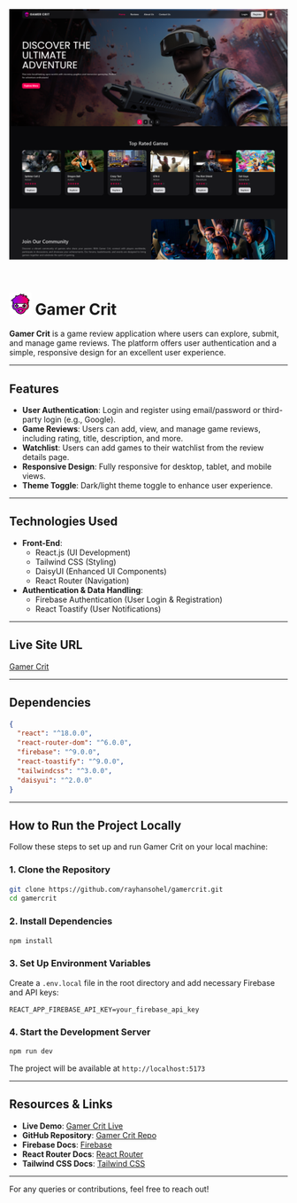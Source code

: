 <div align="center">
  <img height="" src="https://github.com/rayhansohel/gamercrit/blob/main/src/assets/gamercrit.png"  />
</div><br>

# <img src="src/assets/gamercrit_logo.png" alt="" width="40px"> Gamer Crit

**Gamer Crit** is a game review application where users can explore, submit, and manage game reviews. The platform offers user authentication and a simple, responsive design for an excellent user experience.

---

## **Features**
- **User Authentication**: Login and register using email/password or third-party login (e.g., Google).
- **Game Reviews**: Users can add, view, and manage game reviews, including rating, title, description, and more.
- **Watchlist**: Users can add games to their watchlist from the review details page.
- **Responsive Design**: Fully responsive for desktop, tablet, and mobile views.
- **Theme Toggle**: Dark/light theme toggle to enhance user experience.

---

## **Technologies Used**
- **Front-End**:
  - React.js (UI Development)
  - Tailwind CSS (Styling)
  - DaisyUI (Enhanced UI Components)
  - React Router (Navigation)
- **Authentication & Data Handling**:
  - Firebase Authentication (User Login & Registration)
  - React Toastify (User Notifications)
  
---

## **Live Site URL**
[Gamer Crit](https://gamercrit.netlify.app/)

---

## **Dependencies**
```json
{
  "react": "^18.0.0",
  "react-router-dom": "^6.0.0",
  "firebase": "^9.0.0",
  "react-toastify": "^9.0.0",
  "tailwindcss": "^3.0.0",
  "daisyui": "^2.0.0"
}
```

---

## **How to Run the Project Locally**
Follow these steps to set up and run Gamer Crit on your local machine:

### **1. Clone the Repository**
```sh
git clone https://github.com/rayhansohel/gamercrit.git
cd gamercrit
```

### **2. Install Dependencies**
```sh
npm install
```

### **3. Set Up Environment Variables**
Create a `.env.local` file in the root directory and add necessary Firebase and API keys:
```
REACT_APP_FIREBASE_API_KEY=your_firebase_api_key
```

### **4. Start the Development Server**
```sh
npm run dev
```
The project will be available at `http://localhost:5173`

---

## **Resources & Links**
- **Live Demo**: [Gamer Crit Live](https://gamercrit.netlify.app/)
- **GitHub Repository**: [Gamer Crit Repo](https://github.com/rayhansohel/gamercrit)
- **Firebase Docs**: [Firebase](https://firebase.google.com/docs/)
- **React Router Docs**: [React Router](https://reactrouter.com/)
- **Tailwind CSS Docs**: [Tailwind CSS](https://tailwindcss.com/)

---

For any queries or contributions, feel free to reach out!

